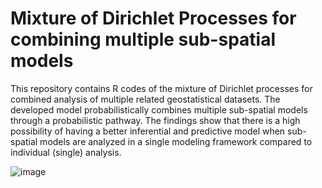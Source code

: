 # Mixture of Dirichlet Processes for combining multiple sub-spatial models
This repository contains R codes of the mixture of Dirichlet processes for combined analysis of multiple related geostatistical datasets. The developed model probabilistically combines multiple sub-spatial models through a probabilistic pathway. The findings show that there is a high possibility of having a better inferential and predictive model when sub-spatial models are analyzed in a single modeling framework compared to individual (single) analysis.

![image](https://user-images.githubusercontent.com/70357973/235809131-da9a9773-0543-4a03-9d96-e19d67dacf8e.png)
